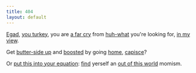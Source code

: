 ```yaml
---
title: 404
layout: default
---
```

[Egad](/dictionary/006), [you turkey](/dictionary/026), you are [a far cry](/dictionary/211) from [huh-what](/dictionary/108) you're looking for, [in my view](/dictionary/248).

Get [butter-side up](/dictionary/149) and [boosted](/dictionary/222) by going [home](/index.html), [capisce](/dictionary/036)?

Or [put this into your equation](/dictionary/101): [find](/search.html) yerself an [out of this world](/dictionary/064) momism.
